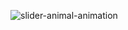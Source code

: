 ![slider-animal-animation](https://github.com/user-attachments/assets/a06c7690-070b-4298-be1c-3300f9ad3be7)
